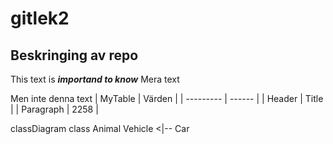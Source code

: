 # gitlek2
## Beskringing  av repo
This text is ***importand to know***
Mera text

Men inte denna text
| MyTable   | Värden |
| --------- | ------ |
| Header    | Title  |
| Paragraph | 2258   |

classDiagram
class Animal
Vehicle <|-- Car
